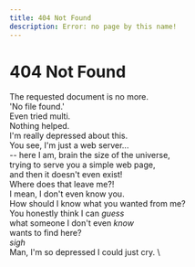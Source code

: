 ```yaml
---
title: 404 Not Found
description: Error: no page by this name!
---
```


# 404 Not Found

The requested document is no more.  \
'No file found.'  \
Even tried multi.  \
Nothing helped.  \
I'm really depressed about this.  \
You see, I'm just a web server...  \
-- here I am, brain the size of the universe,  \
trying to serve you a simple web page,  \
and then it doesn't even exist!  \
Where does that leave me?!  \
I mean, I don't even know you.  \
How should I know what you wanted from me?  \
You honestly think I can *guess*  \
what someone I don't even *know*  \
wants to find here?  \
*sigh*  \
Man, I'm so depressed I could just cry.  \

<script type="text/javascript"> var GOOG_FIXURL_LANG = 'en'; var GOOG_FIXURL_SITE = 'http://rejuvyesh.com';</script> <script type="text/javascript" src="http://linkhelp.clients.google.com/tbproxy/lh/wm/fixurl.js"></script>
